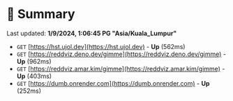 # 📖 Summary
Last updated: **1/9/2024, 1:06:45 PG "Asia/Kuala_Lumpur"**

- `GET` [https://hst.ujol.dev](https://hst.ujol.dev) - **Up** (562ms)
- `GET` [https://reddviz.deno.dev/gimme](https://reddviz.deno.dev/gimme) - **Up** (962ms)
- `GET` [https://reddviz.amar.kim/gimme](https://reddviz.amar.kim/gimme) - **Up** (403ms)
- `GET` [https://dumb.onrender.com](https://dumb.onrender.com) - **Up** (252ms)
